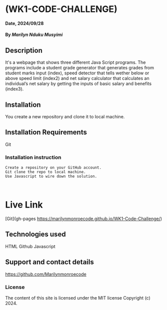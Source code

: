 # (WK1-CODE-CHALLENGE)

#### Date, 2024/09/28

#### By *Marilyn Nduku Musyimi*

## Description
It's a webpage that shows three different Java Script programs. The programs include a student grade generator that generates grades from student marks input (index), speed detector that tells wether below or above speed limit (index2) and net salary calculator that calculates an individual’s net salary by getting the inputs of basic salary and benefits (index3).

## Installation
You create a new repository and clone it to local machine.

## Installation Requirements
Git

### Installation instruction
```
Create a repository on your GitHub account.
Git clone the repo to local machine.
Use Javascript to wire down the solution.



```

# Live Link
[Git](gh-pages https://marilynmonroecode.github.io/WK1-Code-Challenge/)

## Technologies used
HTML
Github
Javascript

## Support and contact details
https://github.com/Marilynmonroecode

### License
The content of this site is licensed under the MIT license
Copyright (c) 2024.
